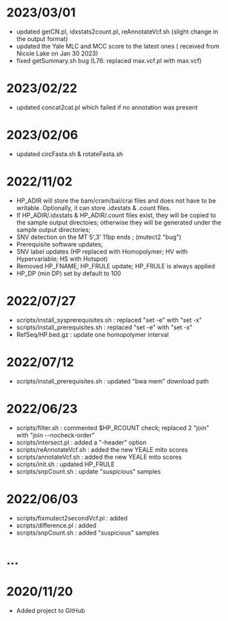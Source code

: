 # 2023/03/01 #

* updated getCN.pl, idxstats2count.pl, reAnnotateVcf.sh (slight change in the output format)
* updated the Yale MLC and MCC score to the latest ones ( received from Nicole Lake on Jan 30 2023)
* fixed getSummary.sh bug (L76: replaced max.vcf.pl with max.vcf)

# 2023/02/22 #

* updated concat2cat.pl which failed if no annotation was present

# 2023/02/06 #

* updated circFasta.sh & rotateFasta.sh 

# 2022/11/02 #

* HP_ADIR will  store the bam/cram/bai/crai files and does not have to be writable.  Optionally, it can store .idxstats & .count files. 
* If HP_ADIR/.idxstats & HP_ADIR/.count files exist, they will be copied to the sample output directoies;  otherwise they will be generated under the sample output directories;
* SNV detection on the MT 5',3' 11bp ends ; (mutect2 "bug")
* Prerequisite software updates; 
* SNV label updates (HP replaced with Homopolymer; HV with Hypervariable; HS with Hotspot)
* Removed HP_FNAME; HP_FRULE update; HP_FRULE is always applied
* HP_DP (min DP) set by default to 100

# 2022/07/27 #

* scripts/install_sysprerequisites.sh : replaced "set -e" with "set -x"
* scripts/install_prerequisites.sh    :	replaced "set -e" with "set -x"
* RefSeq/HP.bed.gz                    : update one homopolymer interval 

# 2022/07/12 #

* scripts/install_prerequisites.sh    : updated "bwa mem" download path

# 2022/06/23 #

* scripts/filter.sh                   : commented $HP_RCOUNT check; replaced 2 "join" with "join --nocheck-order"
* scripts/intersect.pl                : added a "-header" option
* scripts/reAnnotateVcf.sh            : added the new YEALE mito scores
* scripts/annotateVcf.sh     	      :	added the new YEALE mito scores
* scripts/init.sh                     : updated HP_FRULE
* scripts/snpCount.sh                 : update "suspicious" samples 

# 2022/06/03 #

* scripts/fixmutect2secondVcf.pl      : added
* scripts/difference.pl               : added
* scripts/snpCount.sh  	       	      : added "suspicious" samples

# ... #

# 2020/11/20 #

* Added project to GitHub
